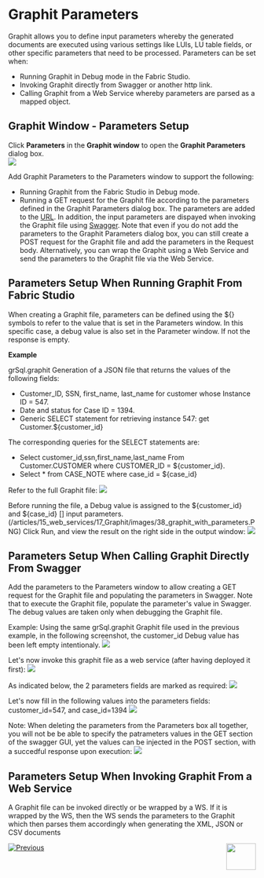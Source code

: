 # Graphit Parameters

Graphit allows you to define input parameters whereby the generated documents are executed using various settings like LUIs, LU table fields, or other specific parameters that need to be processed.
Parameters can be set when:
- Running Graphit in Debug mode in the Fabric Studio.
- Invoking Graphit directly from Swagger or another http link.
- Calling Graphit from a Web Service whereby parameters are parsed as a mapped object. 

## Graphit Window - Parameters Setup
Click **Parameters** in the **Graphit window** to open the **Graphit Parameters** dialog box.  
![](/articles/15_web_services/17_Graphit/images/38_graphit_with_parameters.PNG)

Add Graphit Parameters to the Parameters window to support the following:
- Running Graphit from the Fabric Studio in Debug mode.
- Running a GET request for the Graphit file according to the parameters defined in the Graphit Parameters dialog box. The parameters are added to the [URL](/articles/15_web_services/12_Supported_Verbs_Get.md#get-based-on-graphit-file). In addition, the input parameters are dispayed when invoking the Graphit file using [Swagger](/articles/15_web_services/09_swagger.md).
Note that even if you do not add the parameters to the Graphit Parameters dialog box, you can still create a POST request for the Graphit file and add the parameters in the Request body. Alternatively, you can wrap the Graphit using a Web Service and send the parameters to the Graphit file via the Web Service. 

## Parameters Setup When Running Graphit From Fabric Studio
When creating a Graphit file, parameters can be defined using the ${} symbols to refer to the value that is set in the Parameters window.
In this specific case, a debug value is also set in the Parameter window. If not the response is empty.


**Example**

grSql.graphit Generation of a JSON file that returns the values of the following fields:
- Customer_ID, SSN, first_name, last_name for customer whose Instance ID = 547.  
- Date and status for Case ID = 1394.
- Generic SELECT statement for retrieving instance 547: get Customer.${customer_id}

The corresponding queries for the SELECT statements are:
- Select customer_id,ssn,first_name,last_name From Customer.CUSTOMER where CUSTOMER_ID = ${customer_id}.
- Select * from CASE_NOTE where case_id = ${case_id}

Refer to the full Graphit file:
![](/articles/15_web_services/17_Graphit/images/35_graphit_with_parameters.PNG)

Before running the file, a Debug value is assigned to the ${customer_id} and ${case_id} [] input parameters. (/articles/15_web_services/17_Graphit/images/38_graphit_with_parameters.PNG)
Click Run, and view the result on the right side in the output window:
![](/articles/15_web_services/17_Graphit/images/39_graphit_with_parameters.PNG)

## Parameters Setup When Calling Graphit Directly From Swagger
Add the parameters to the Parameters window to allow creating a GET request for the Graphit file and populating the parameters in Swagger. Note that to execute the Graphit file, populate the parameter's value in Swagger. The debug values are taken only when debugging the Graphit file.

Example:
Using the same grSql.graphit Graphit file used in the previous example, in the following screenshot, the customer_id Debug value has been left empty intentionaly.
![](/articles/15_web_services/17_Graphit/images/40_graphit_with_parameters.PNG)

Let's now invoke this graphit file as a web service (after having deployed it first):
![](/articles/15_web_services/17_Graphit/images/41_graphit_with_parameters.PNG)

As indicated below, the 2 parameters fields are marked as required:
![](/articles/15_web_services/17_Graphit/images/42_graphit_with_parameters.PNG)

Let's now fill in the following values into the parameters fields: customer_id=547, and case_id=1394
![](/articles/15_web_services/17_Graphit/images/43_graphit_with_parameters.PNG)

Note: When deleting the parameters from the Parameters box all together, you will not be be able to specify the patrameters values in the GET section of the swagger GUI, yet the values can be injected in the POST section, with a succedful response upon execution:
![](/articles/15_web_services/17_Graphit/images/44_graphit_with_parameters.PNG)


## Parameters Setup When Invoking Graphit From a Web Service 
A Graphit file can be invoked directly or be wrapped by a WS. If it is wrapped by the WS, then the WS sends the parameters to the Graphit which then parses them accordingly when generating the XML, JSON or CSV documents


[![Previous](/articles/images/Previous.png)](/articles/15_web_services/17_Graphit/05_graphit_debugging.md)[<img align="right" width="60" height="54" src="/articles/images/Next.png">](/articles/15_web_services/17_Graphit/07_invoking_graphit_files.md)









